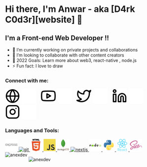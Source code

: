 # Hi there, I'm Anwar - aka [D4rk C0d3r][website] 👋

## I'm a Front-end Web Developer !!

- 🌱 I’m currently working on private projects and collaborations
- 👯 I’m looking to collaborate with other content creators
- 🥅 2022 Goals: Learn more about web3, react-native , node.js
- ⚡ Fun fact: I love to draw

### Connect with me:

[![website](./img/globe-light.svg)](https://gifted-kirch-581fe5.netlify.app/#gh-light-mode-only)
[![website](./img/globe-dark.svg)](https://gifted-kirch-581fe5.netlify.app/#gh-dark-mode-only)
&nbsp;&nbsp;
[![website](./img/youtube-light.svg)](https://www.youtube.com/channel/UCYFa9aTRI6yJzlG4ceaTiXg#gh-light-mode-only)
[![website](./img/youtube-dark.svg)](https://www.youtube.com/channel/UCYFa9aTRI6yJzlG4ceaTiXg#gh-dark-mode-only)
&nbsp;&nbsp;
[![website](./img/twitter-light.svg)](https://twitter.com/codestackr#gh-light-mode-only)
[![website](./img/twitter-dark.svg)](https://twitter.com/codestackr#gh-dark-mode-only)
&nbsp;&nbsp;
[![website](./img/linkedin-light.svg)](https://linkedin.com/in/codeSTACKr#gh-light-mode-only)
[![website](./img/linkedin-dark.svg)](https://linkedin.com/in/codeSTACKr#gh-dark-mode-only)
&nbsp;&nbsp;
[![website](./img/instagram-light.svg)](https://instagram.com/anutixo#gh-light-mode-only)
[![website](./img/instagram-dark.svg)](https://instagram.com/anutixo#gh-dark-mode-only)

<h3 align="left">Languages and Tools:</h3>
<p align="left">  <a href="https://expressjs.com" target="_blank" rel="noreferrer"> <img src="https://raw.githubusercontent.com/devicons/devicon/master/icons/express/express-original-wordmark.svg" alt="express" width="40" height="40"/> </a> <a href="https://git-scm.com/" target="_blank" rel="noreferrer"> <img src="https://www.vectorlogo.zone/logos/git-scm/git-scm-icon.svg" alt="git" width="40" height="40"/> </a> <a href="https://www.w3.org/html/" target="_blank" rel="noreferrer"> <img src="https://raw.githubusercontent.com/devicons/devicon/master/icons/html5/html5-original-wordmark.svg" alt="html5" width="40" height="40"/> </a> <a href="https://developer.mozilla.org/en-US/docs/Web/JavaScript" target="_blank" rel="noreferrer"> <img src="https://raw.githubusercontent.com/devicons/devicon/master/icons/javascript/javascript-original.svg" alt="javascript" width="40" height="40"/> </a> <a href="https://www.mongodb.com/" target="_blank" rel="noreferrer"> <img src="https://raw.githubusercontent.com/devicons/devicon/master/icons/mongodb/mongodb-original-wordmark.svg" alt="mongodb" width="40" height="40"/> </a> <a href="https://nextjs.org/" target="_blank" rel="noreferrer"> <img src="https://cdn.worldvectorlogo.com/logos/nextjs-2.svg" alt="nextjs" width="40" height="40"/> </a> <a href="https://nodejs.org" target="_blank" rel="noreferrer"> <img src="https://raw.githubusercontent.com/devicons/devicon/master/icons/nodejs/nodejs-original-wordmark.svg" alt="nodejs" width="40" height="40"/> </a> <a href="https://www.python.org" target="_blank" rel="noreferrer"> <img src="https://raw.githubusercontent.com/devicons/devicon/master/icons/python/python-original.svg" alt="python" width="40" height="40"/> </a> <a href="https://reactjs.org/" target="_blank" rel="noreferrer"> <img src="https://raw.githubusercontent.com/devicons/devicon/master/icons/react/react-original-wordmark.svg" alt="react" width="40" height="40"/> </a> <a href="https://sass-lang.com" target="_blank" rel="noreferrer"> <img src="https://raw.githubusercontent.com/devicons/devicon/master/icons/sass/sass-original.svg" alt="sass" width="40" height="40"/> </a> <a 

<p><img align="left" src="https://github-readme-stats.vercel.app/api/top-langs?username=anexdev1&show_icons=true&locale=en&layout=compact" alt="anexdev" /></p>

<p>&nbsp;<img align="center" src="https://github-readme-stats.vercel.app/api?username=anexdev1&show_icons=true&locale=en" alt="anexdev" /></p>
